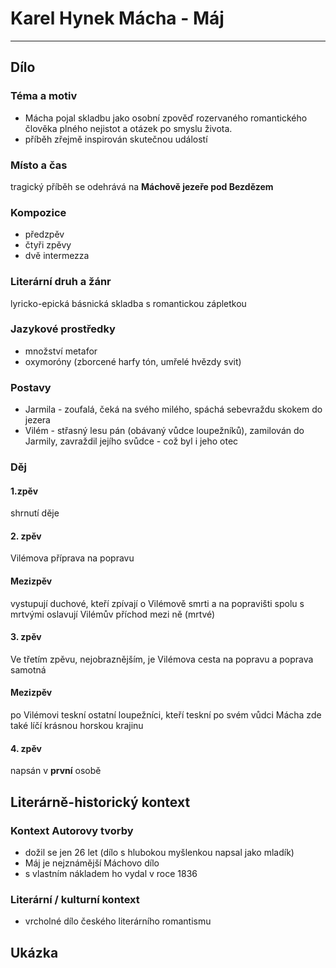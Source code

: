 # Karel Hynek Mácha - Máj

----------

## Dílo

### Téma a motiv
- Mácha pojal skladbu jako osobní zpověď rozervaného romantického člověka plného nejistot a otázek po smyslu života.
- příběh zřejmě inspirován skutečnou událostí

### Místo a čas
tragický příběh se odehrává na **Máchově jezeře pod Bezdězem**


### Kompozice
- předzpěv
- čtyři zpěvy
- dvě intermezza

### Literární druh a žánr
lyricko-epická básnická skladba s romantickou zápletkou

### Jazykové prostředky
- množství metafor
- oxymoróny (zborcené harfy tón, umřelé hvězdy svit)

### Postavy
- Jarmila - zoufalá, čeká na svého milého, spáchá sebevraždu skokem do jezera
- Vilém - střasný lesu pán (obávaný vůdce loupežníků), zamilován do Jarmily, zavraždil jejího svůdce - což byl i jeho otec

### Děj

#### 1.zpěv
shrnutí děje

#### 2. zpěv
Vilémova příprava na popravu

#### Mezizpěv
vystupují duchové, kteří zpívají o Vilémově smrti a na popravišti spolu s mrtvými oslavují Vilémův příchod mezi ně (mrtvé)

#### 3. zpěv
Ve třetím zpěvu, nejobraznějším, je Vilémova cesta na popravu a poprava samotná

#### Mezizpěv
po Vilémovi teskní ostatní loupežníci, kteří teskní po svém vůdci
Mácha zde také líčí krásnou horskou krajinu

#### 4. zpěv
napsán v **první** osobě

## Literárně-historický kontext


### Kontext Autorovy tvorby
- dožil se jen 26 let (dílo s hlubokou myšlenkou napsal jako mladík)
- Máj je nejznámější Máchovo dílo
- s vlastním nákladem ho vydal v roce 1836

### Literární / kulturní kontext
- vrcholné dílo českého literárního romantismu

## Ukázka